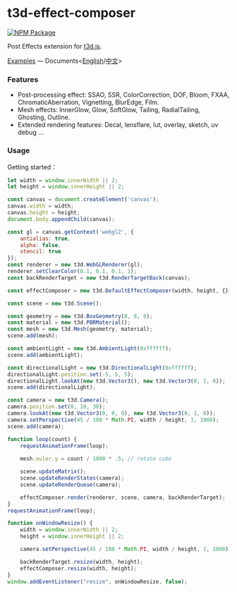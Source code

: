 t3d-effect-composer
===================

[![NPM Package][npm]][npm-url]

Post Effects extension for [t3d.js](https://github.com/uinosoft/t3d.js).

[Examples](https://uinosoft.github.io/t3d-effect-composer/examples/) &mdash;
Documents<[English](./docs/doc-en.md)/[中文](./docs/doc-zh.md)>

### Features

* Post-processing effect: SSAO, SSR, ColorCorrection, DOF, Bloom, FXAA, ChromaticAberration, Vignetting, BlurEdge, Film.
* Mesh effects: InnerGlow, Glow, SoftGlow, Tailing, RadialTailing, Ghosting, Outline.
* Extended rendering features: Decal, lensflare, lut, overlay, sketch, uv debug ...

### Usage

Getting started：

````javascript
let width = window.innerWidth || 2;
let height = window.innerHeight || 2;

const canvas = document.createElement('canvas');
canvas.width = width;
canvas.height = height;
document.body.appendChild(canvas);

const gl = canvas.getContext('webgl2', {
    antialias: true,
    alpha: false,
    stencil: true
});
const renderer = new t3d.WebGLRenderer(gl);
renderer.setClearColor(0.1, 0.1, 0.1, 1);
const backRenderTarget = new t3d.RenderTargetBack(canvas);

const effectComposer = new t3d.DefaultEffectComposer(width, height, {});

const scene = new t3d.Scene();

const geometry = new t3d.BoxGeometry(8, 8, 8);
const material = new t3d.PBRMaterial();
const mesh = new t3d.Mesh(geometry, material);
scene.add(mesh);

const ambientLight = new t3d.AmbientLight(0xffffff);
scene.add(ambientLight);

const directionalLight = new t3d.DirectionalLight(0xffffff);
directionalLight.position.set(-5, 5, 5);
directionalLight.lookAt(new t3d.Vector3(), new t3d.Vector3(0, 1, 0));
scene.add(directionalLight);

const camera = new t3d.Camera();
camera.position.set(0, 10, 30);
camera.lookAt(new t3d.Vector3(0, 0, 0), new t3d.Vector3(0, 1, 0));
camera.setPerspective(45 / 180 * Math.PI, width / height, 1, 1000);
scene.add(camera);

function loop(count) {
    requestAnimationFrame(loop);
    
    mesh.euler.y = count / 1000 * .5; // rotate cube

    scene.updateMatrix();
    scene.updateRenderStates(camera);
    scene.updateRenderQueue(camera);

    effectComposer.render(renderer, scene, camera, backRenderTarget);
}
requestAnimationFrame(loop);

function onWindowResize() {
    width = window.innerWidth || 2;
    height = window.innerHeight || 2;

    camera.setPerspective(45 / 180 * Math.PI, width / height, 1, 1000);

    backRenderTarget.resize(width, height);
    effectComposer.resize(width, height);
}
window.addEventListener("resize", onWindowResize, false);
````

[npm]: https://img.shields.io/npm/v/t3d-effect-composer
[npm-url]: https://www.npmjs.com/package/t3d-effect-composer